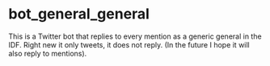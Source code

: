 # bot_general_general
This is a Twitter bot that replies to every mention as a generic general in the IDF.
Right new it only tweets, it does not reply.
(In the future I hope it will also reply to mentions).